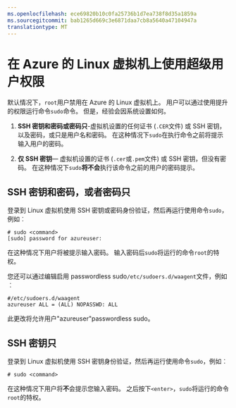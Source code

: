 ```yaml
---
ms.openlocfilehash: ece69820b10c0fa25736b1d7ea738f8d35a1859a
ms.sourcegitcommit: bab1265d669c3e6871daa7cb8a5640a47104947a
translationtype: MT
---
```

<properties 
    pageTitle="在 Azure 的 Linux 虚拟机上使用超级用户权限" 
    description="了解如何使用 Azure 中的 Linux 虚拟机上的根用户权限。" 
    services="virtual-machines" 
    documentationCenter="" 
    authors="szarkos" 
    manager="timlt" 
    editor=""/>

<tags 
    ms.service="virtual-machines" 
    ms.workload="infrastructure-services" 
    ms.tgt_pltfrm="vm-linux" 
    ms.devlang="na" 
    ms.topic="article" 
    ms.date="07/29/2015" 
    ms.author="szark"/>




# 在 Azure 的 Linux 虚拟机上使用超级用户权限

默认情况下，`root`用户禁用在 Azure 的 Linux 虚拟机上。 用户可以通过使用提升的权限运行命令`sudo`命令。 但是，经验会因系统设置如何。

1. **SSH 密钥和密码或密码只**-虚拟机设置的任何证书 (`.CER`文件) 或 SSH 密钥，以及密码，或只是用户名和密码。 在这种情况下`sudo`在执行命令之前将提示输入用户的密码。

2. **仅 SSH 密钥**— 虚拟机设置的证书 (`.cer`或`.pem`文件) 或 SSH 密钥，但没有密码。  在这种情况下`sudo`**将不会**执行该命令之前的用户的密码提示。


## SSH 密钥和密码，或者密码只

登录到 Linux 虚拟机使用 SSH 密钥或密码身份验证，然后再运行使用命令`sudo`，例如︰

    # sudo <command>
    [sudo] password for azureuser:

在这种情况下用户将被提示输入密码。 输入密码后`sudo`将运行的命令`root`的特权。

您还可以通过编辑启用 passwordless sudo`/etc/sudoers.d/waagent`文件，例如︰

    #/etc/sudoers.d/waagent
    azureuser ALL = (ALL) NOPASSWD: ALL

此更改将允许用户"azureuser"passwordless sudo。

## SSH 密钥只

登录到 Linux 虚拟机使用 SSH 密钥身份验证，然后再运行使用命令`sudo`，例如︰

    # sudo <command>

在这种情况下用户将**不**会提示您输入密码。 之后按下`<enter>`，`sudo`将运行的命令`root`的特权。

 
